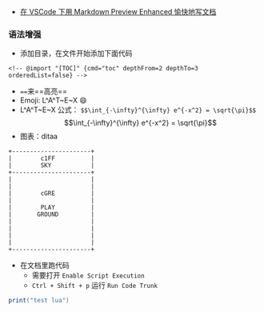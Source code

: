 
* [在 VSCode 下用 Markdown Preview Enhanced 愉快地写文档](https://zhuanlan.zhihu.com/p/56699805)

### 语法增强
* 添加目录，在文件开始添加下面代码
```
<!-- @import "[TOC]" {cmd="toc" depthFrom=2 depthTo=3 orderedList=false} -->
```
* `==`来==高亮==
* Emoji: L^A^T~E~X :smile:
* L^A^T~E~X 公式： `$$\int_{-\infty}^{\infty} e^{-x^2} = \sqrt{\pi}$$`
$$\int_{-\infty}^{\infty} e^{-x^2} = \sqrt{\pi}$$
* 图表：ditaa
``` ditaa {cmd=true args="-E" hide=true}
+----------------------+
|        c1FF          |
|        SKY           |
+----------------------+
|                      |
|                      |
|        cGRE          |
|                      |
|        PLAY          |
|       GROUND         |
|                      |
|                      |
|                      |
|                      |
+----------------------+
```
* 在文档里跑代码
  - 需要打开 `Enable Script Execution`
  - `Ctrl + Shift + p` 运行 `Run Code Trunk`
``` lua {cmd=true hide=true}
print("test lua")
```
